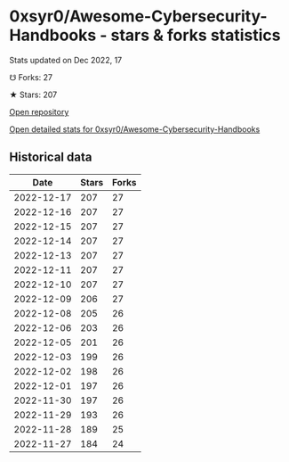 # 0xsyr0/Awesome-Cybersecurity-Handbooks - stars & forks statistics

Stats updated on Dec 2022, 17

☋ Forks: 27

★ Stars: 207

[Open repository](https://github.com/0xsyr0/Awesome-Cybersecurity-Handbooks)

[Open detailed stats for 0xsyr0/Awesome-Cybersecurity-Handbooks](https://reviewgithub.com/rep/0xsyr0/Awesome-Cybersecurity-Handbooks)

## Historical data
| Date | Stars | Forks |
|------|-------|-------|
| 2022-12-17 | 207 | 27 | 
| 2022-12-16 | 207 | 27 | 
| 2022-12-15 | 207 | 27 | 
| 2022-12-14 | 207 | 27 | 
| 2022-12-13 | 207 | 27 | 
| 2022-12-11 | 207 | 27 | 
| 2022-12-10 | 207 | 27 | 
| 2022-12-09 | 206 | 27 | 
| 2022-12-08 | 205 | 26 | 
| 2022-12-06 | 203 | 26 | 
| 2022-12-05 | 201 | 26 | 
| 2022-12-03 | 199 | 26 | 
| 2022-12-02 | 198 | 26 | 
| 2022-12-01 | 197 | 26 | 
| 2022-11-30 | 197 | 26 | 
| 2022-11-29 | 193 | 26 | 
| 2022-11-28 | 189 | 25 | 
| 2022-11-27 | 184 | 24 | 

